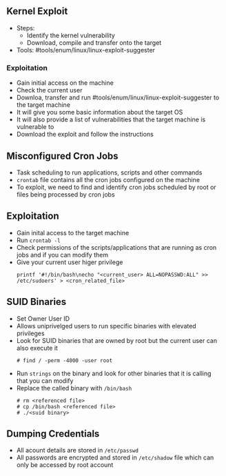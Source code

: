 ## Kernel Exploit
- Steps:
	- Identify the kernel vulnerability
	- Download, compile and transfer onto the target
- Tools: #tools/enum/linux/linux-exploit-suggester

### Exploitation
- Gain initial access on the machine
- Check the current user
- Downloa, transfer and run #tools/enum/linux/linux-exploit-suggester to the target machine
- It will give you some basic information about the target OS
- It will also provide a list of vulnerabilities that the target machine is vulnerable to
- Download the exploit and follow the instructions

## Misconfigured Cron Jobs
- Task scheduling to run applications, scripts and other commands
- `crontab` file contains all the cron jobs configured on the machine
- To exploit, we need to find and identify cron jobs scheduled by root or files being processed by cron jobs

## Exploitation
- Gain inital access to the target machine
- Run `crontab -l`
- Check permissions of the scripts/applications that are running as cron jobs and if you can modify them
- Give your current user higer privilege
	```
	printf '#!/bin/bash\necho "<current_user> ALL=NOPASSWD:ALL" >> /etc/sudoers' > <cron_related_file>
	```

## SUID Binaries
- Set Owner User ID
- Allows uniprivelged users to run specific binaries with elevated privileges
- Look for SUID binaries that are owned by root but the current user can also execute it
	```
	# find / -perm -4000 -user root
	```
- Run `strings` on the binary and look for other binaries that it is calling that you can modify
- Replace the called binary with `/bin/bash`
	```
	# rm <referenced file>
	# cp /bin/bash <referenced file>
	# ./<suid binary>
	```

## Dumping Credentials
- All acount details are stored in `/etc/passwd`
- All passwords are encrypted and stored in `/etc/shadow` file which can only be accessed by root account
